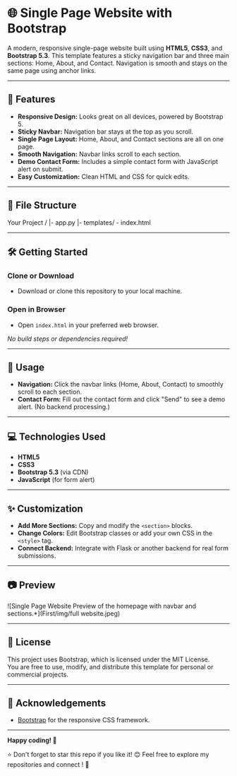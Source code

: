 # 🌐 Single Page Website with Bootstrap

A modern, responsive single-page website built using **HTML5**, **CSS3**, and **Bootstrap 5.3**. This template features a sticky navigation bar and three main sections: Home, About, and Contact. Navigation is smooth and stays on the same page using anchor links.

---

## 🚀 Features

- **Responsive Design:** Looks great on all devices, powered by Bootstrap 5.
- **Sticky Navbar:** Navigation bar stays at the top as you scroll.
- **Single Page Layout:** Home, About, and Contact sections are all on one page.
- **Smooth Navigation:** Navbar links scroll to each section.
- **Demo Contact Form:** Includes a simple contact form with JavaScript alert on submit.
- **Easy Customization:** Clean HTML and CSS for quick edits.

---

## 📁 File Structure

Your Project / 
  |- app.py
  |- templates/
    - index.html


---

## 🛠️ Getting Started

### Clone or Download

- Download or clone this repository to your local machine.

### Open in Browser

- Open `index.html` in your preferred web browser.

_No build steps or dependencies required!_

---

## 📝 Usage

- **Navigation:** Click the navbar links (Home, About, Contact) to smoothly scroll to each section.
- **Contact Form:** Fill out the contact form and click "Send" to see a demo alert. (No backend processing.)

---

## 💻 Technologies Used

- **HTML5**
- **CSS3**
- **Bootstrap 5.3** (via CDN)
- **JavaScript** (for form alert)

---

## ✨ Customization

- **Add More Sections:** Copy and modify the `<section>` blocks.
- **Change Colors:** Edit Bootstrap classes or add your own CSS in the `<style>` tag.
- **Connect Backend:** Integrate with Flask or another backend for real form submissions.

---

## 📷 Preview

![Single Page Website Preview of the homepage with navbar and sections.*](First/img/full website.jpeg)

---

## 📄 License

This project uses Bootstrap, which is licensed under the MIT License.  
You are free to use, modify, and distribute this template for personal or commercial projects.

---

## 🙏 Acknowledgements

- [Bootstrap](https://getbootstrap.com/) for the responsive CSS framework.

---


**Happy coding! 🚀**

⭐ Don't forget to star this repo if you like it! 😊
Feel free to explore my repositories and connect ! 🚀
